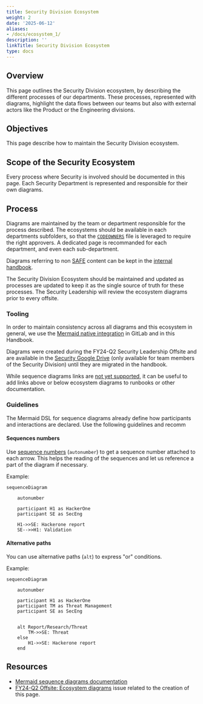 ```yaml
---
title: Security Division Ecosystem
weight: 2
date: '2025-06-12'
aliases:
- /docs/ecosystem_1/
description: ''
linkTitle: Security Division Ecosystem
type: docs
---
```


## Overview

This page outlines the Security Division ecosystem, by describing the different processes of our departments.
These processes, represented with diagrams, highlight the data flows between our teams but also with external actors like the Product or the Engineering divisions.

## Objectives

This page describe how to maintain the Security Division ecosystem.

## Scope of the Security Ecosystem

Every process where Security is involved should be documented in this page. Each Security Department is represented and responsible for their own diagrams.

## Process

Diagrams are maintained by the team or department responsible for the process described. The ecosystems should be available in each departments subfolders, so that the [`CODEOWNERS`](https://gitlab.com/gitlab-com/www-gitlab-com/-/blob/master/.gitlab/CODEOWNERS) file is leveraged to require the right approvers. A dedicated page is recommanded for each department, and even each sub-department.

Diagrams referring to non [SAFE](/handbook/legal/safe-framework/) content can be kept in the [internal handbook](https://internal.gitlab.com/handbook/security/).

The Security Division Ecosystem should be maintained and updated as processes are updated to keep it as the single source of truth for these processes.
The Security Leadership will review the ecosystem diagrams prior to every offsite.

### Tooling

In order to maintain consistency across all diagrams and this ecosystem in general, we use the [Mermaid native integration](/handbook/tools-and-tips/#using-mermaid) in GitLab and in this Handbook.

Diagrams were created during the FY24-Q2 Security Leadership Offsite and are available in the [Security Google Drive](https://drive.google.com/drive/u/0/folders/1uekt058WCzwIQjH_d06hjR3RUvR2aVS6) (only available for team members of the Security Division) until they are migrated in the handbook.

While sequence diagrams links are [not yet supported](https://github.com/mermaid-js/mermaid/issues/1279), it can be useful to add links above or below ecosystem diagrams to runbooks or other documentation.

### Guidelines

The Mermaid DSL for sequence diagrams already define how participants and interactions are declared. Use the following guidelines and recomm

#### Sequences numbers

Use [sequence numbers](https://mermaid.js.org/syntax/sequenceDiagram.html) (`autonumber`) to get a sequence number attached to each arrow. This helps the reading of the sequences and let us reference a part of the diagram if necessary.

Example:

```mermaid
sequenceDiagram
    
    autonumber

    participant H1 as HackerOne
    participant SE as SecEng
    
    H1->>SE: Hackerone report
    SE-->>H1: Validation
```

#### Alternative paths

You can use alternative paths (`alt`) to express "or" conditions.

Example:

```mermaid
sequenceDiagram
    
    autonumber

    participant H1 as HackerOne
    participant TM as Threat Management
    participant SE as SecEng
    
    
    alt Report/Research/Threat
        TM->>SE: Threat
    else
        H1->>SE: Hackerone report
    end
```

## Resources

- [Mermaid sequence diagrams documentation](https://mermaid.js.org/syntax/sequenceDiagram.html)
- [FY24-Q2 Offsite: Ecosystem diagrams](https://gitlab.com/gitlab-com/gl-security/security-department-meta/-/issues/1645#top) issue related to the creation of this page.
